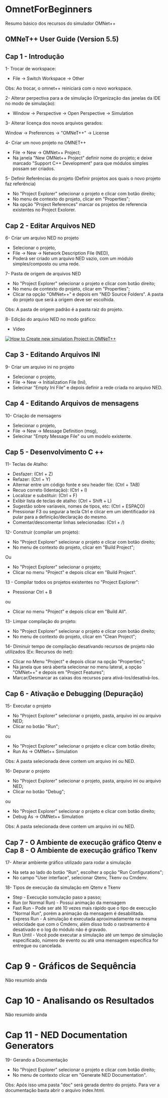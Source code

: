 # OmnetForBeginners
Resumo básico dos recursos do simulador OMNet++

## **OMNeT++ User Guide (Version 5.5)**

## **Cap 1 - Introdução**

1- Trocar de workspace:

* File -> Switch Workspace -> Other

Obs: Ao trocar, o omnet++ reiniciará com o novo workspace.

2- Alterar perpectiva para a de simulação (Organização das janelas da IDE no modo de simulação):

* Window -> Perspective -> Open Perspective -> Simulation

3- Alterar licença dos novos arquivos gerados:

Window -> Preferences -> "OMNeT++" -> License

4- Criar um novo projeto no OMNET++

* File -> New -> OMNet++ Project;
* Na janela "New OMNet++ Project" definir nome do projeto;
e deixe marcado "Support C++ Development" para que módulos simples possam ser criados.

5- Definir Referências do projeto (Definir projetos aos quais o novo projeto faz referência)

* No "Project Explorer" selecionar o projeto e clicar com botão direito;
* No menu de contexto do projeto, clicar em "Properties";
* Na opção "Project References" marcar os projetos de referencia existentes no Project Exolorer.

## **Cap 2 - Editar Arquivos NED**

6- Criar um arquivo NED no projeto

* Selecionar o projeto,
* File -> New -> Network Description File (NED),
* Poderá ser criado um arquivo NED vazio, com um módulo simples/composto ou uma rede.

7- Pasta de origem de arquivos NED

* No "Project Explorer" selecionar o projeto e clicar com botão direito;
* No menu de contexto do projeto, clicar em "Properties";
* Clicar na opção "OMNet++" e depois em "NED Source Folders". A pasta do projeto que será a origem deve ser escolhida.

Obs: A pasta de origem padrão é a pasta raiz do projeto.

8- Edição do arquivo NED no modo gráfico:

* Vídeo

[![How to Create new simulation Project in OMNeT++](http://img.youtube.com/vi/L2FLoL3wngE/0.jpg)](http://www.youtube.com/watch?v=L2FLoL3wngE "How to Create new simulation Project in OMNeT++")

## **Cap 3 - Editando Arquivos INI**

9- Criar um arquivo ini no projeto

* Selecionar o projeto,
* File -> New -> Initialization File (Ini),
* Selecinar "Empty Ini File" e depois definir a rede criada no arquivo NED.

## **Cap 4 - Editando Arquivos de mensagens**

10- Criação de mensagens

* Selecionar o projeto,
* File -> New -> Message Definition (msg),
* Selecinar "Empty Message File" ou um modelo existente.

## **Cap 5 - Desenvolvimento C ++**

11- Teclas de Atalho:

* Desfazer: (Ctrl + Z)
* Refazer: (Ctrl + Y)
* Alternar entre um código fonte e seu header file: (Ctrl + TAB)
* Recuo correto (Identação): (Ctrl + I)
* Localizar e substituir: (Ctrl + F)
* Exlibir lista de teclas de atalho: (Ctrl + Shift + L)
* Sugestão sobre variaveis, nomes de tipos, etc: (Ctrl + ESPAÇO)
* Pressionar F3 ou segurar a tecla Ctrl e clicar em um identificador irá pular para a definição/declaração do mesmo.
* Comentar/descomentar linhas selecionadas: (Ctrl + /)

12- Construir (compilar um projeto):

* No "Project Explorer" selecionar o projeto e clicar com botão direito;
* No menu de contexto do projeto, clicar em "Build Project";

Ou 

* No "Project Explorer" selecionar o projeto;
* Clicar no menu "Project" e depois clicar em "Build Project".

13 - Compilar todos os projetos existentes no "Project Explorer":

* Pressionar Ctrl + B

ou 

* Clicar no menu "Project" e depois clicar em "Build All".

13- Limpar compilação do projeto:

* No "Project Explorer" selecionar o projeto e clicar com botão direito;
* No menu de contexto do projeto, clicar em "Clean Project";

14- Diminuir tempo de compilação desativando recursos de projeto não utilizados (Ex: Recursos do inet):

* Clicar no Menu "Project" e depois clicar na opção "Properties";
* Na janela que será aberta selecionar no menu lateral, a opção "OMNet++" e depois em "Project Features";
* Marcar/Desmarcar as caixas dos recursos para ativá-los/desativá-los.

## Cap 6 - Ativação e Debugging (Depuração)

15- Executar o projeto

* No "Project Explorer" selecionar o projeto, pasta, arquivo ini ou arquivo NED;
* Clicar no botão "Run";

ou

* No "Project Explorer" selecionar o projeto e clicar com botão direito;
* Run As -> OMNet++ Simulation

Obs: A pasta selecionada deve contem um arquivo ini ou NED.

16- Depurar o projeto

* No "Project Explorer" selecionar o projeto, pasta, arquivo ini ou arquivo NED;
* Clicar no botão "Debug";

ou

* No "Project Explorer" selecionar o projeto e clicar com botão direito;
* Debug As -> OMNet++ Simulation


Obs: A pasta selecionada deve contem um arquivo ini ou NED.

## **Cap 7 - O Ambiente de execução gráfico Qtenv e Cap 8 - O Ambiente de execução gráfico Tkenv**

17- Alterar ambiente gráfico utilizado para rodar a simulação

* Na seta ao lado do botão "Run", escolher a opção "Run Configurations";
* No campo "User interface", selecionar Qtenv, Tkenv ou Cmdenv.

18- Tipos de execução da simulação em Qtenv e Tkenv

* Step - Execução somulação paso a passo;
* Run (or Normal Run) - Possui animação da mensagem
* Fast Run - Pode ser até 10 vezes mais rápido que o tipo de execução "Normal Run", porém a animação da mensagem é desabilitada.
* Express Run - A simulação é executada aproximadamente na mesma velocidade que com o Cmdenv, além disso todo o rastreamento é desativado e o log do módulo não é gravado.
* Run Until - Você pode executar a simulação até um tempo de simulação especificado, número de evento ou até uma mensagem específica for entregue ou cancelada.

# **Cap 9 - Gráficos de Sequência**

Não resumido ainda
# **Cap 10 - Analisando os Resultados**

Não resumido ainda
# **Cap 11 - NED Documentation Generators**

19- Gerando a Documentação

* No "Project Explorer" selecionar o projeto e clicar com botão direito;
* No menu de contexto clicar em "Generate NED Documentation".

Obs: Após isso uma pasta "doc" será gerada dentro do projeto. Para ver a documentação basta abrir o arquivo index.html.
